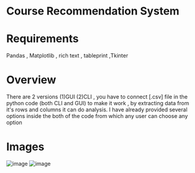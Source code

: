 # Course Recommendation System 
# Requirements 
Pandas , Matplotlib , rich text , tableprint ,Tkinter
# Overview
There are 2 versions (1)GUI (2)CLI , you have to connect [.csv] file in the python code (both CLI and GUI) to make it work , by extracting data from it's rows and columns it can do analysis.
I have already provided several options inside the both of the code from which any user can choose any option
# Images
![image](https://github.com/Pyadav1012/Machine-Learning-Capstone/assets/75874096/0bab2da4-656f-4185-bdd1-60efb024d689)
![image](https://github.com/Pyadav1012/Machine-Learning-Capstone/assets/75874096/afbfa728-abfa-43ac-9770-593d2211c803)

